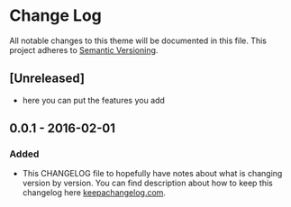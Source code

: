 # Change Log
All notable changes to this theme will be documented in this file.
This project adheres to [Semantic Versioning](http://semver.org/).

## [Unreleased]
- here you can put the features you add

## 0.0.1 - 2016-02-01
### Added
- This CHANGELOG file to hopefully have notes about what is changing version by version.
You can find description about how to keep this changelog here [keepachangelog.com](http://keepachangelog.com/).
